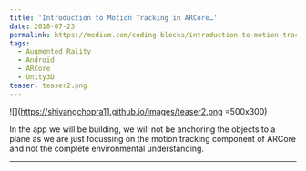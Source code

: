 ```yaml
---
title: 'Introduction to Motion Tracking in ARCore…'
date: 2018-07-23
permalink: https://medium.com/coding-blocks/introduction-to-motion-tracking-in-arcore-f3e584ce0ba0
tags:
  - Augmented Rality
  - Android
  - ARCore
  - Unity3D
teaser: teaser2.png
---
```


![](https://shivangchopra11.github.io/images/teaser2.png =500x300)

In the app we will be building, we will not be anchoring the objects to a plane as we are just focussing on the motion tracking component of ARCore and not the complete environmental understanding.

---

